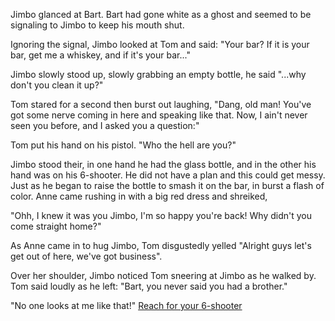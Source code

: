 Jimbo glanced at Bart. Bart had gone white as a ghost and seemed to be signaling to Jimbo to keep his mouth shut. 

Ignoring the signal, Jimbo looked at Tom and said: "Your bar? If it is your bar, get me a whiskey, and if it's your bar..." 

Jimbo slowly stood up, slowly grabbing an empty bottle, he said "...why don't you clean it up?"

Tom stared for a second then burst out laughing, "Dang, old man! You've got some nerve coming in here and speaking like that. Now, I ain't never seen you before, and I asked you a question:" 

Tom put his hand on his pistol. "Who the hell are you?"

Jimbo stood their, in one hand he had the glass bottle, and in the other his hand was on his 6-shooter. He did not have a plan and this could get messy. Just as he began to raise the bottle to smash it on the bar, in burst a flash of color. Anne came rushing in with a big red dress and shreiked,

"Ohh, I knew it was you Jimbo, I'm so happy you're back! Why didn't you come straight home?"

As Anne came in to hug Jimbo, Tom disgustedly yelled "Alright guys let's get out of here, we've got business".

Over her shoulder, Jimbo noticed Tom sneering at Jimbo as he walked by. Tom said loudly as he left: "Bart, you never said you had a brother."

"No one looks at me like that!" [Reach for your 6-shooter](/shoot_tom.md)

